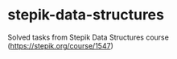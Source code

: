 # stepik-data-structures
Solved tasks from Stepik Data Structures course (https://stepik.org/course/1547)

